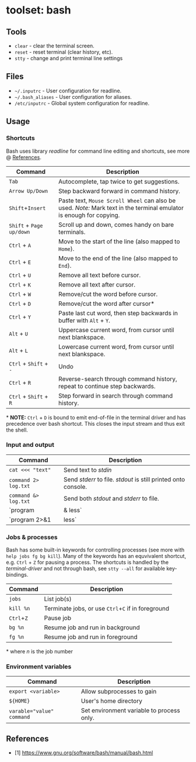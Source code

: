 # toolset: bash

## Tools

* `clear` - clear the terminal screen.
* `reset` - reset terminal (clear history, etc).
* `stty` - change and print terminal line settings

## Files

* `~/.inputrc` - User configuration for readline.
* `~/.bash_aliases` - User configuration for aliases.
* `/etc/inputrc` - Global system configuration for readline.

## Usage

### Shortcuts

Bash uses library _readline_  for command line editing and shortcuts, see
more @ [References](#references).

Command                  | Description
-------------------------|---------------------------------------------------------------------------------------------------------------------
`Tab`                    | Autocomplete, tap twice to get suggestions.
`Arrow Up/Down`          | Step backward forward in command history.
`Shift`+`Insert`         | Paste text, `Mouse Scroll Wheel` can also be used. _Note:_ Mark text in the terminal emulator is enough for copying.
`Shift` + `Page up/down` | Scroll up and down, comes handy on bare terminals.
`Ctrl` + `A`             | Move to the start of the line (also mapped to `Home`).
`Ctrl` + `E`             | Move to the end of the line (also mapped to `End`).
`Ctrl` + `U`             | Remove all text before cursor.
`Ctrl` + `K`             | Remove all text after cursor.
`Ctrl` + `W`             | Remove/cut the word before cursor.
`Ctrl` + `D`             | Remove/cut the word after cursor*
`Ctrl` + `Y`             | Paste last cut word, then step backwards in buffer with `Alt` + `Y`.
`Alt` + `U`              | Uppercase current word, from cursor until next blankspace.
`Alt` + `L`              | Lowercase current word, from cursor until next blankspace.
`Ctrl` + `Shift` + `-`   | Undo
`Ctrl` + `R`             | Reverse-search through command history, repeat to continue step backwards.
`Ctrl` + `Shift` + `R`   | Step forward in search through command history.

\* __NOTE:__ `Ctrl` + `D` is bound to emit end-of-file in the terminal driver
and has precedence over bash shortcut. This closes the input stream and thus
exit the shell.

### Input and output

Command              | Description
---------------------|---------------------------------------------------------------
`cat <<< "text"`     | Send text to _stdin_
`command 2> log.txt` | Send _stderr_ to file. _stdout_ is still printed onto console.
`command &> log.txt` | Send both _stdout_ and _stderr_ to file.
`program |& less`    | _stderr_ (2) is merged onto _stdout_ (1) stream.
`program 2>&1 |less` | Same as above.

### Jobs & processes

Bash has some built-in keywords for controlling processes (see more with
`help jobs fg bg kill`). Many of the keywords has an equvivalent shortcut,
e.g. `Ctrl` + `Z` for pausing a process. The shortcuts is handled by the
_terminal-driver_ and not through bash, see `stty --all` for available
key-bindings.

Command    | Description
-----------|---------------------------------------------------
`jobs`     | List job(s)
`kill %n`  | Terminate jobs, or use `Ctrl`+`C` if in foreground
`Ctrl`+`Z` | Pause job
`bg %n`    | Resume job and run in background
`fg %n`    | Resume job and run in foreground

\* where _n_ is the job number

### Environment variables

Command                   | Description
--------------------------|------------------------------------------
`export <variable>`       | Allow subprocesses to gain
`${HOME}`                 | User's home directory
`varable="value" command` | Set environment variable to process only.

## References

* [1] <https://www.gnu.org/software/bash/manual/bash.html>
